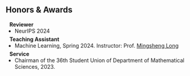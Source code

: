 ## Honors & Awards

<h4 style="margin:0 10px 0;">Reviewer</h4>

<ul style="margin:0 0 5px;">
  <li><autocolor>NeurIPS 2024</autocolor></li>
</ul>

<h4 style="margin:0 10px 0;">Teaching Assistant</h4>

<ul style="margin:0 0 5px;">
  <li><autocolor>Machine Learning, Spring 2024. Instructor: Prof. <a href="http://ise.thss.tsinghua.edu.cn/~mlong/">Mingsheng Long</a></autocolor></li>
</ul>

<h4 style="margin:0 10px 0;">Service</h4>
<ul style="margin:0 0 20px;">
  <li><autocolor>Chairman of the 36th Student Union of Department of Mathematical Sciences, 2023.</autocolor></li>
</ul>
